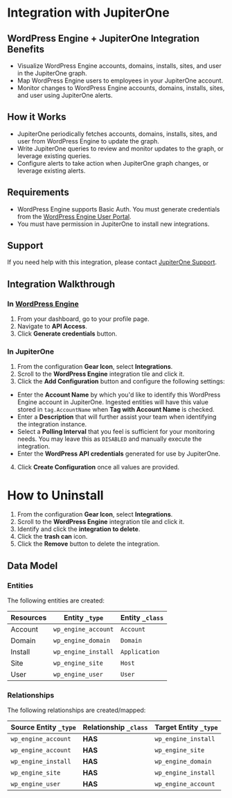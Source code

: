 # Integration with JupiterOne

## WordPress Engine + JupiterOne Integration Benefits

- Visualize WordPress Engine accounts, domains, installs, sites, and user in the
  JupiterOne graph.
- Map WordPress Engine users to employees in your JupiterOne account.
- Monitor changes to WordPress Engine accounts, domains, installs, sites, and
  user using JupiterOne alerts.

## How it Works

- JupiterOne periodically fetches accounts, domains, installs, sites, and user
  from WordPress Engine to update the graph.
- Write JupiterOne queries to review and monitor updates to the graph, or
  leverage existing queries.
- Configure alerts to take action when JupiterOne graph changes, or leverage
  existing alerts.

## Requirements

- WordPress Engine supports Basic Auth. You must generate credentials from the
  [WordPress Engine User Portal](https://my.wpengine.com/api_access).
- You must have permission in JupiterOne to install new integrations.

## Support

If you need help with this integration, please contact
[JupiterOne Support](https://support.jupiterone.io).

## Integration Walkthrough

### In [WordPress Engine](https://my.wpengine.com/)

1. From your dashboard, go to your profile page.
2. Navigate to **API Access**.
3. Click **Generate credentials** button.

### In JupiterOne

1. From the configuration **Gear Icon**, select **Integrations**.
2. Scroll to the **WordPress Engine** integration tile and click it.
3. Click the **Add Configuration** button and configure the following settings:

- Enter the **Account Name** by which you'd like to identify this WordPress
  Engine account in JupiterOne. Ingested entities will have this value stored in
  `tag.AccountName` when **Tag with Account Name** is checked.
- Enter a **Description** that will further assist your team when identifying
  the integration instance.
- Select a **Polling Interval** that you feel is sufficient for your monitoring
  needs. You may leave this as `DISABLED` and manually execute the integration.
- Enter the **WordPress API credentials** generated for use by JupiterOne.

4. Click **Create Configuration** once all values are provided.

# How to Uninstall

1. From the configuration **Gear Icon**, select **Integrations**.
2. Scroll to the **WordPress Engine** integration tile and click it.
3. Identify and click the **integration to delete**.
4. Click the **trash can** icon.
5. Click the **Remove** button to delete the integration.

<!-- {J1_DOCUMENTATION_MARKER_START} -->
<!--
********************************************************************************
NOTE: ALL OF THE FOLLOWING DOCUMENTATION IS GENERATED USING THE
"j1-integration document" COMMAND. DO NOT EDIT BY HAND! PLEASE SEE THE DEVELOPER
DOCUMENTATION FOR USAGE INFORMATION:

https://github.com/JupiterOne/sdk/blob/master/docs/integrations/development.md
********************************************************************************
-->

## Data Model

### Entities

The following entities are created:

| Resources | Entity `_type`      | Entity `_class` |
| --------- | ------------------- | --------------- |
| Account   | `wp_engine_account` | `Account`       |
| Domain    | `wp_engine_domain`  | `Domain`        |
| Install   | `wp_engine_install` | `Application`   |
| Site      | `wp_engine_site`    | `Host`          |
| User      | `wp_engine_user`    | `User`          |

### Relationships

The following relationships are created/mapped:

| Source Entity `_type` | Relationship `_class` | Target Entity `_type` |
| --------------------- | --------------------- | --------------------- |
| `wp_engine_account`   | **HAS**               | `wp_engine_install`   |
| `wp_engine_account`   | **HAS**               | `wp_engine_site`      |
| `wp_engine_install`   | **HAS**               | `wp_engine_domain`    |
| `wp_engine_site`      | **HAS**               | `wp_engine_install`   |
| `wp_engine_user`      | **HAS**               | `wp_engine_account`   |

<!--
********************************************************************************
END OF GENERATED DOCUMENTATION AFTER BELOW MARKER
********************************************************************************
-->
<!-- {J1_DOCUMENTATION_MARKER_END} -->
